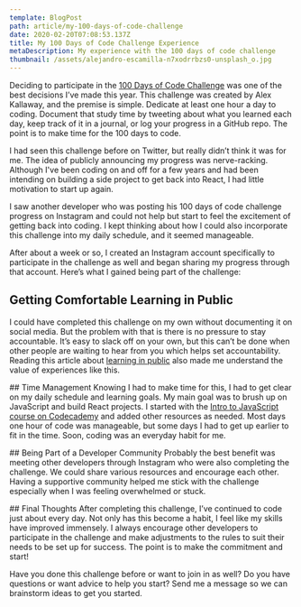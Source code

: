 ```yaml
---
template: BlogPost
path: article/my-100-days-of-code-challenge
date: 2020-02-20T07:08:53.137Z
title: My 100 Days of Code Challenge Experience
metaDescription: My experience with the 100 days of code challenge
thumbnail: /assets/alejandro-escamilla-n7xodrrbzs0-unsplash_o.jpg
---
```

Deciding to participate in the [100 Days of Code Challenge](https://www.100daysofcode.com/) was one of the best decisions I’ve made this year. This challenge was created by Alex Kallaway, and the premise is simple. Dedicate at least one hour a day to coding. Document that study time by tweeting about what you learned each day, keep track of it in a journal, or log your progress in a GitHub repo. The point is to make time for the 100 days to code.

I had seen this challenge before on Twitter, but really didn’t think it was for me. The idea of publicly announcing my progress was nerve-racking. Although I've been coding on and off for a few years and had been intending on building a side project to get back into React, I had little motivation to start up again.

I saw another developer who was posting his 100 days of code challenge progress on Instagram and could not help but start to feel the excitement of getting back into coding. I kept thinking about how I could also incorporate this challenge into my daily schedule, and it seemed manageable.

After about a week or so, I created an Instagram account specifically to participate in the challenge as well and began sharing my progress through that account. Here’s what I gained being part of the challenge:

## Getting Comfortable Learning in Public

I could have completed this challenge on my own without documenting it on social media. But the problem with that is there is no pressure to stay accountable. It’s easy to slack off on your own, but this can’t be done when other people are waiting to hear from you which helps set accountability. Reading this article about [learning in public](https://www.swyx.io/writing/learn-in-public/)  also made me understand the value of experiences like this.

\## Time Management 
Knowing I had to make time for this, I had to get clear on my daily schedule and learning goals. My main goal was to brush up on JavaScript and build React projects. I started with the [ Intro to JavaScript course on Codecademy](https://www.codecademy.com/learn/introduction-to-javascript) and added other resources as needed. Most days one hour of code was manageable, but some days I had to get up earlier to fit in the time. Soon, coding was an everyday habit for me.

\## Being Part of a Developer Community 
Probably the best benefit was meeting other developers through Instagram who were also completing the challenge. We could share various resources and encourage each other. Having a supportive community helped me stick with the challenge especially when I was feeling overwhelmed or stuck.

\## Final Thoughts 
After completing this challenge, I’ve continued to code just about every day. Not only has this become a habit, I feel like my skills have improved immensely. I always encourage other developers to participate in the challenge and make adjustments to the rules to suit their needs to be set up for success. The point is to make the commitment and start!

Have you done this challenge before or want to join in as well? Do you have questions or want advice to help you start? Send me a message so we can brainstorm ideas to get you started.